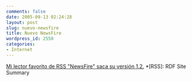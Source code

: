 ```yaml
---
comments: false
date: 2005-09-13 02:24:28
layout: post
slug: nuevo-newsfire
title: Nuevo NewsFire
wordpress_id: 2550
categories:
- Internet
---
```


[Mi lector favorito de RSS "NewsFire" saca su versión 1.2.](http://www.newsfirerss.com/)
  *[RSS]: RDF Site Summary
